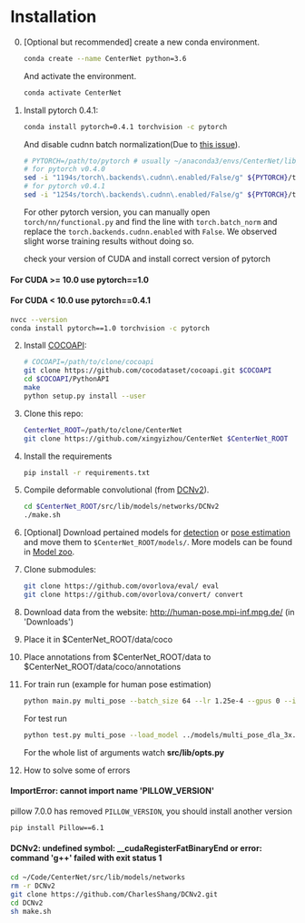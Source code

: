 # Installation


0. [Optional but recommended] create a new conda environment. 

    ~~~bash
    conda create --name CenterNet python=3.6
    ~~~
    And activate the environment.
    
    ~~~bash
    conda activate CenterNet
    ~~~

1. Install pytorch 0.4.1:

    ~~~bash
    conda install pytorch=0.4.1 torchvision -c pytorch
    ~~~
    
    And disable cudnn batch normalization(Due to [this issue](https://github.com/xingyizhou/pytorch-pose-hg-3d/issues/16)).
    
     ~~~bash
    # PYTORCH=/path/to/pytorch # usually ~/anaconda3/envs/CenterNet/lib/python3.6/site-packages/
    # for pytorch v0.4.0
    sed -i "1194s/torch\.backends\.cudnn\.enabled/False/g" ${PYTORCH}/torch/nn/functional.py
    # for pytorch v0.4.1
    sed -i "1254s/torch\.backends\.cudnn\.enabled/False/g" ${PYTORCH}/torch/nn/functional.py
     ~~~
    
     For other pytorch version, you can manually open `torch/nn/functional.py` and find the line with `torch.batch_norm` and replace the `torch.backends.cudnn.enabled` with `False`. We observed slight worse training results without doing so. 

    check your version of CUDA and install correct version of pytorch

#### For CUDA >= 10.0 use pytorch==1.0

#### For CUDA < 10.0 use pytorch==0.4.1

```bash
nvcc --version
conda install pytorch==1.0 torchvision -c pytorch
```

2. Install [COCOAPI](https://github.com/cocodataset/cocoapi):

    ~~~bash
    # COCOAPI=/path/to/clone/cocoapi
    git clone https://github.com/cocodataset/cocoapi.git $COCOAPI
    cd $COCOAPI/PythonAPI
    make
    python setup.py install --user
    ~~~

3. Clone this repo:

    ~~~bash
    CenterNet_ROOT=/path/to/clone/CenterNet
    git clone https://github.com/xingyizhou/CenterNet $CenterNet_ROOT
    ~~~


4. Install the requirements

    ~~~bash
    pip install -r requirements.txt
    ~~~
    
5. Compile deformable convolutional (from [DCNv2](https://github.com/CharlesShang/DCNv2/tree/pytorch_0.4)).

    ~~~bash
    cd $CenterNet_ROOT/src/lib/models/networks/DCNv2
    ./make.sh
    ~~~

6. [Optional] Download pertained models for [detection]() or [pose estimation]() and move them to `$CenterNet_ROOT/models/`. More models can be found in [Model zoo](MODEL_ZOO.md).

7. Clone submodules:


    ~~~bash
    git clone https://github.com/ovorlova/eval/ eval
    git clone https://github.com/ovorlova/convert/ convert
    ~~~

8. Download data from the website: http://human-pose.mpi-inf.mpg.de/ (in 'Downloads')

9. Place it in $CenterNet_ROOT/data/coco

10. Place annotations from $CenterNet_ROOT/data to $CenterNet_ROOT/data/coco/annotations

11. For train run (example for human pose estimation)

     ~~~bash
     python main.py multi_pose --batch_size 64 --lr 1.25e-4 --gpus 0 --input_res 128 --dataset mpii --num_epochs 100 
     ~~~

     For test run

     ~~~bash
     python test.py multi_pose --load_model ../models/multi_pose_dla_3x.pth --trainval --dataset mpii
     ~~~

     For the whole list of arguments watch **src/lib/opts.py**

     

12. How to solve some of errors

#### ImportError: cannot import name 'PILLOW_VERSION'

pillow 7.0.0 has removed `PILLOW_VERSION`, you should install another version

```bash
pip install Pillow==6.1
```

####  DCNv2: undefined symbol: __cudaRegisterFatBinaryEnd or error: command 'g++' failed with exit status 1

```bash
cd ~/Code/CenterNet/src/lib/models/networks
rm -r DCNv2
git clone https://github.com/CharlesShang/DCNv2.git
cd DCNv2
sh make.sh
```

